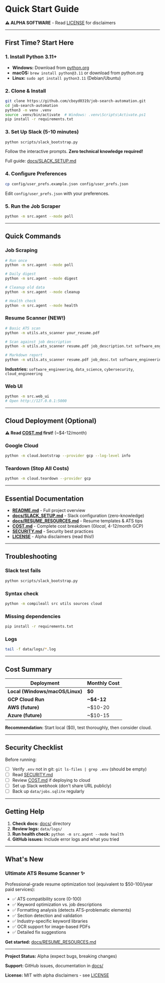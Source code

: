 # Quick Start Guide

**⚠️ ALPHA SOFTWARE** - Read [LICENSE](LICENSE) for disclaimers

---

## First Time? Start Here

### 1. Install Python 3.11+

- **Windows:** Download from [python.org](https://python.org)
- **macOS:** `brew install python@3.11` or download from python.org
- **Linux:** `sudo apt install python3.11` (Debian/Ubuntu)

### 2. Clone & Install

```bash
git clone https://github.com/cboyd0319/job-search-automation.git
cd job-search-automation
python3 -m venv .venv
source .venv/bin/activate  # Windows: .venv\Scripts\Activate.ps1
pip install -r requirements.txt
```

### 3. Set Up Slack (5-10 minutes)

```bash
python scripts/slack_bootstrap.py
```

Follow the interactive prompts. **Zero technical knowledge required!**

Full guide: [docs/SLACK_SETUP.md](docs/SLACK_SETUP.md)

### 4. Configure Preferences

```bash
cp config/user_prefs.example.json config/user_prefs.json
```

Edit `config/user_prefs.json` with your preferences.

### 5. Run the Job Scraper

```bash
python -m src.agent --mode poll
```

---

## Quick Commands

### Job Scraping

```bash
# Run once
python -m src.agent --mode poll

# Daily digest
python -m src.agent --mode digest

# Cleanup old data
python -m src.agent --mode cleanup

# Health check
python -m src.agent --mode health
```

### Resume Scanner (NEW!)

```bash
# Basic ATS scan
python -m utils.ats_scanner your_resume.pdf

# Scan against job description
python -m utils.ats_scanner resume.pdf job_description.txt software_engineering

# Markdown report
python -m utils.ats_scanner resume.pdf job_desc.txt software_engineering markdown
```

**Industries:** `software_engineering`, `data_science`, `cybersecurity`, `cloud_engineering`

### Web UI

```bash
python -m src.web_ui
# Open http://127.0.0.1:5000
```

---

## Cloud Deployment (Optional)

**⚠️ Read [COST.md](COST.md) first!** (~$4-12/month)

### Google Cloud

```bash
python -m cloud.bootstrap --provider gcp --log-level info
```

### Teardown (Stop All Costs)

```bash
python -m cloud.teardown --provider gcp
```

---

## Essential Documentation

- **[README.md](README.md)** - Full project overview
- **[docs/SLACK_SETUP.md](docs/SLACK_SETUP.md)** - Slack configuration (zero-knowledge)
- **[docs/RESUME_RESOURCES.md](docs/RESUME_RESOURCES.md)** - Resume templates & ATS tips
- **[COST.md](COST.md)** - Complete cost breakdown ($0 local, ~$4-12/month GCP)
- **[SECURITY.md](SECURITY.md)** - Security best practices
- **[LICENSE](LICENSE)** - Alpha disclaimers (read this!)

---

## Troubleshooting

### Slack test fails

```bash
python scripts/slack_bootstrap.py
```

### Syntax check

```bash
python -m compileall src utils sources cloud
```

### Missing dependencies

```bash
pip install -r requirements.txt
```

### Logs

```bash
tail -f data/logs/*.log
```

---

## Cost Summary

| Deployment | Monthly Cost |
|-----------|-------------|
| **Local (Windows/macOS/Linux)** | **$0** |
| **GCP Cloud Run** | **~$4-12** |
| **AWS (future)** | ~$10-20 |
| **Azure (future)** | ~$10-15 |

**Recommendation:** Start local ($0), test thoroughly, then consider cloud.

---

## Security Checklist

Before running:

- [ ] Verify `.env` not in git: `git ls-files | grep .env` (should be empty)
- [ ] Read [SECURITY.md](SECURITY.md)
- [ ] Review [COST.md](COST.md) if deploying to cloud
- [ ] Set up Slack webhook (don't share URL publicly)
- [ ] Back up `data/jobs.sqlite` regularly

---

## Getting Help

1. **Check docs:** [docs/](docs/) directory
2. **Review logs:** `data/logs/`
3. **Run health check:** `python -m src.agent --mode health`
4. **GitHub issues:** Include error logs and what you tried

---

## What's New

### Ultimate ATS Resume Scanner ✨

Professional-grade resume optimization tool (equivalent to $50-100/year paid services):

- ✅ ATS compatibility score (0-100)
- ✅ Keyword optimization vs. job descriptions
- ✅ Formatting analysis (detects ATS-problematic elements)
- ✅ Section detection and validation
- ✅ Industry-specific keyword libraries
- ✅ OCR support for image-based PDFs
- ✅ Detailed fix suggestions

**Get started:** [docs/RESUME_RESOURCES.md](docs/RESUME_RESOURCES.md)

---

**Project Status:** Alpha (expect bugs, breaking changes)

**Support:** GitHub issues, documentation in [docs/](docs/)

**License:** MIT with alpha disclaimers - see [LICENSE](LICENSE)
